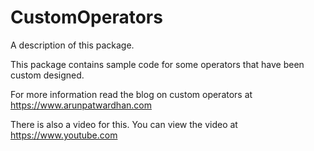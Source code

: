 # CustomOperators

A description of this package.

This package contains sample code for some operators that have been custom designed. 

For more information read the blog on custom operators at https://www.arunpatwardhan.com

There is also a video for this. You can view the video at https://www.youtube.com


